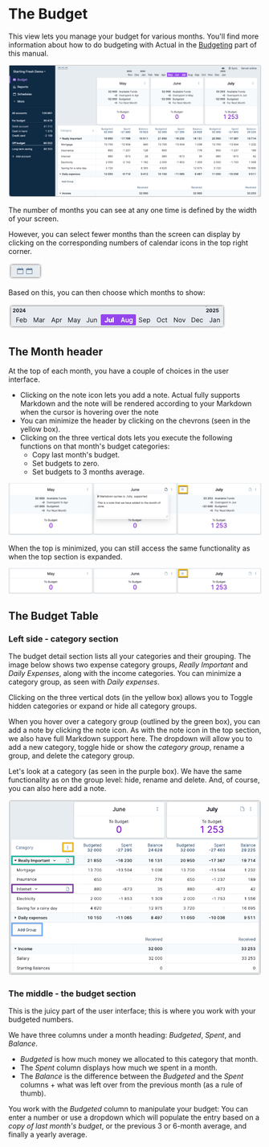 # The Budget 

This view lets you manage your budget for various months. You'll find more information about how to do budgeting with Actual
in the [Budgeting](/docs/budgeting/) part of this manual.

![](/static/img/a-tour-of-actual/tour-budget-overview.png)


The number of months you can see at any one time is defined by the width of your screen.

However, you can select fewer months than the screen can display by clicking on the corresponding numbers of calendar icons in the top right corner.

![](/static/img/a-tour-of-actual/tour-budget-calendar.png)

Based on this, you can then choose which months to show:

![](/static/img/a-tour-of-actual/tour-budget-calendar-choose.png)



## The Month header

At the top of each month, you have a couple of choices in the user interface.

* Clicking on the note icon lets you add a note. Actual fully supports Markdown and the note will be
  rendered according to your Markdown when the cursor is hovering over the note
* You can minimize the header by clicking on the chevrons (seen in the yellow box).
* Clicking on the three vertical dots lets you execute the following functions on that month's budget categories:
  * Copy last month's budget.
  * Set budgets to zero.
  * Set budgets to 3 months average.


![](/static/img/a-tour-of-actual/tour-budget-top-expanded.png)

When the top is minimized, you can still access the same functionality as when the top section is expanded.

![](/static/img/a-tour-of-actual/tour-budget-top-minimized.png)


## The Budget Table



### Left side - category section

The budget detail section lists all your categories and their grouping. The image below shows two expense category
groups, _Really Important_ and _Daily Expenses_, along with the income categories. You can minimize a category group, as seen
with _Daily expenses_.

Clicking on the three vertical dots (in the yellow box) allows you to Toggle hidden categories or expand or hide all category groups.

When you hover over a category group (outlined by the green box), you can add a note by clicking the note icon. As with the note icon in the top section,
we also have full Markdown support here. The dropdown will allow you to add a new category, toggle hide or show the _category group_, rename a group,
and delete the category group.

Let's look at a category (as seen in the purple box). We have the same functionality as on the group level: hide, rename and delete. And, of course, you
can also here add a note.

![](/static/img/a-tour-of-actual/tour-budget-details.png)

### The middle - the budget section

This is the juicy part of the user interface; this is where you work with your budgeted numbers.

We have three columns under a month heading: _Budgeted_, _Spent_, and _Balance_.

* _Budgeted_ is how much money we allocated to this category that month.
* The _Spent_ column displays how much we spent in a month.
* The _Balance_ is the difference between the _Budgeted_ and the _Spent_ columns + what was left over from the previous month (as a rule of thumb).

 You work with the _Budgeted_ column to manipulate your budget: You can enter a number or use a dropdown which will populate the entry based on a
 _copy of last month's budget_, or the previous 3 or 6-month average, and finally a yearly average.





